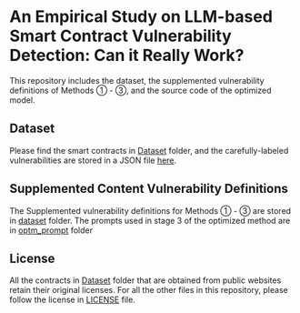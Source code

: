 # An Empirical Study on LLM-based Smart Contract Vulnerability Detection: Can it Really Work?

This repository includes the dataset, the supplemented vulnerability definitions of Methods ① - ③, and the source code of the optimized model.

## Dataset
Please find the smart contracts in  [Dataset](Dataset) folder, and the  carefully-labeled vulnerabilities are stored in a JSON file [here](vulnerabilities.json).

 ## Supplemented Content Vulnerability Definitions
The Supplemented vulnerability definitions for Methods ① - ③  are stored in [dataset](dataset) folder. The prompts used in stage 3 of the optimized method are in [optm_prompt](dataset/optm_prompt) folder

## License
All the contracts in [Dataset](Dataset) folder that are obtained from public websites retain their original licenses. For all the other files in this repository, please follow the license in [LICENSE](LICENSE) file.
